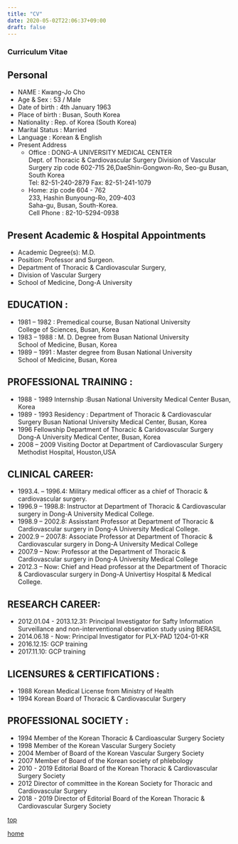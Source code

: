 ```yaml
---
title: "CV"
date: 2020-05-02T22:06:37+09:00
draft: false
---
```


### Curriculum Vitae

## Personal
 - NAME : Kwang-Jo Cho       
 - Age & Sex : 53 / Male
 - Date of birth : 4th January 1963
 - Place of birth : Busan, South Korea
 - Nationality : Rep. of Korea (South Korea)
 - Marital Status : Married
 - Language : Korean & English
 - Present Address
    - Office : DONG-A UNIVERSITY MEDICAL CENTER    
           Dept. of Thoracic & Cardiovascular Surgery
           Division of Vascular Surgery 
            zip code  602-715 
            26,DaeShin-Gongwon-Ro, Seo-gu 
            Busan, South Korea    
            Tel:  82-51-240-2879 
            Fax: 82-51-241-1079 
    - Home: zip code  604 - 762    
       233, Hashin Bunyoung-Ro,  209-403     
       Saha-gu, Busan, South-Korea.  
       Cell Phone : 82-10-5294-0938 

## Present Academic & Hospital Appointments
 - Academic Degree(s): M.D.
 - Position: Professor and Surgeon.
 - Department of Thoracic & Cardiovascular Surgery,
 - Division of Vascular Surgery
 - School of Medicine, Dong-A University

## EDUCATION :
 - 1981 – 1982 :  Premedical course, Busan National University    
                      College of Sciences, Busan, Korea
 - 1983 – 1988 :  M. D. Degree from Busan National University    
                      School of Medicine, Busan, Korea
 - 1989 – 1991 :  Master degree from Busan National University    
                      School of Medicine, Busan, Korea
   
## PROFESSIONAL TRAINING :
 - 1988 - 1989  Internship :Busan National University Medical Center Busan, Korea
 - 1989 - 1993  Residency : Department of Thoracic & Cardiovascular Surgery
    Busan National University Medical Center,  Busan, Korea
 - 1996 Fellowship  Department of Thoracic & Caridovascular Surgery
    Dong-A University Medical Center,  Busan, Korea
 - 2008 – 2009  Visiting Doctor at Department of Cardiovascular Surgery
    Methodist Hospital, Houston,USA

## CLINICAL CAREER:
 - 1993.4. – 1996.4: Military medical officer as a chief of Thoracic & cardiovascular surgery.
 - 1996.9 – 1998.8: Instructor at Department of Thoracic & Cardiovascular surgery in Dong-A University Medical College.
 - 1998.9 – 2002.8: Assisstant Professor at Department of Thoracic & Cardiovascular surgery in Dong-A University Medical College.
 - 2002.9 – 2007.8: Associate Professor at Department of Thoracic & Cardiovascular surgery in Dong-A University Medical College
 - 2007.9 – Now:  Professor at the Department of Thoracic & Cardiovascular surgery in Dong-A University Medical College
 - 2012.3 – Now:  Chief and Head professor at the Department of Thoracic & Cardiovascular surgery in Dong-A Univertisy Hospital & Medical College.
  
## RESEARCH CAREER:
 - 2012.01.04 - 2013.12.31: Principal Investigator for Safty Information Surveillance and non-interventional observation study using BERASIL
 - 2014.06.18 - Now: Principal Investigator for PLX-PAD 1204-01-KR
 - 2016.12.15: GCP training
 - 2017.11.10: GCP training


## LICENSURES & CERTIFICATIONS :
 - 1988        Korean Medical License from Ministry of Health
 - 1994        Korean Board of Thoracic & Cardiovascular Surgery
 
## PROFESSIONAL SOCIETY :
 - 1994        Member of the Korean Thoracic & Cardioascular Surgery Society
 - 1998        Member of the Korean Vascular Surgery Society
 - 2004        Member of Board of the Korean Vascular Surgery Society
 - 2007        Member of Board of the Korean society of phlebology
 - 2010 - 2019 Editorial Board of the Korean Thoracic & Cardiovascular Surgery Society
 - 2012        Director of committee in the Korean Society for Thoracic and Cardiovascular Surgery
 - 2018 - 2019 Director of Editorial Board of the Korean Thoracic & Cardiovascular Surgery Society

[top](#curriculum-vitae) 


[home](../)
